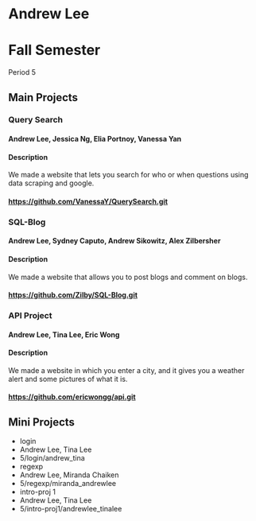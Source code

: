 Andrew Lee
==========

# Fall Semester
Period 5

## Main Projects

### Query Search 
#### Andrew Lee, Jessica Ng, Elia Portnoy, Vanessa Yan
#### Description
We made a website that lets you search for who or when questions using data scraping and google.
#### https://github.com/VanessaY/QuerySearch.git

### SQL-Blog
#### Andrew Lee, Sydney Caputo, Andrew Sikowitz, Alex Zilbersher
#### Description
We made a website that allows you to post blogs and comment on blogs.
#### https://github.com/Zilby/SQL-Blog.git

### API Project
#### Andrew Lee, Tina Lee, Eric Wong
#### Description
We made a website in which you enter a city, and it gives you a weather alert and some pictures of what it is.
#### https://github.com/ericwongg/api.git

## Mini Projects

 * login
  * Andrew Lee, Tina Lee
  * 5/login/andrew_tina
 * regexp
  * Andrew Lee, Miranda Chaiken 
  * 5/regexp/miranda_andrewlee
 * intro-proj 1
  * Andrew Lee, Tina Lee
  * 5/intro-proj1/andrewlee_tinalee


